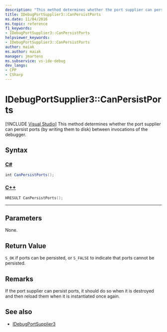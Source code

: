 ```yaml
---
description: "This method determines whether the port supplier can persist ports (by writing them to disk) between invocations of the debugger."
title: IDebugPortSupplier3::CanPersistPorts
ms.date: 11/04/2016
ms.topic: reference
f1_keywords:
- IDebugPortSupplier3::CanPersistPorts
helpviewer_keywords:
- IDebugPortSupplier3::CanPersistPorts
author: maiak
ms.author: maiak
manager: jmartens
ms.subservice: vs-ide-debug
dev_langs:
- CPP
- CSharp
---
```

# IDebugPortSupplier3::CanPersistPorts

 [!INCLUDE [Visual Studio](~/includes/applies-to-version/vs-windows-only.md)]
This method determines whether the port supplier can persist ports (by writing them to disk) between invocations of the debugger.

## Syntax

### [C#](#tab/csharp)
```csharp
int CanPersistPorts();
```
### [C++](#tab/cpp)
```cpp
HRESULT CanPersistPorts();
```
---

## Parameters
 None.

## Return Value
 `S_OK` if ports can be persisted, or `S_FALSE` to indicate that ports cannot be persisted.

## Remarks
 If the port supplier can persist ports, it should do so when it is destroyed and then reload them when it is instantiated once again.

## See also
- [IDebugPortSupplier3](../../../extensibility/debugger/reference/idebugportsupplier3.md)
